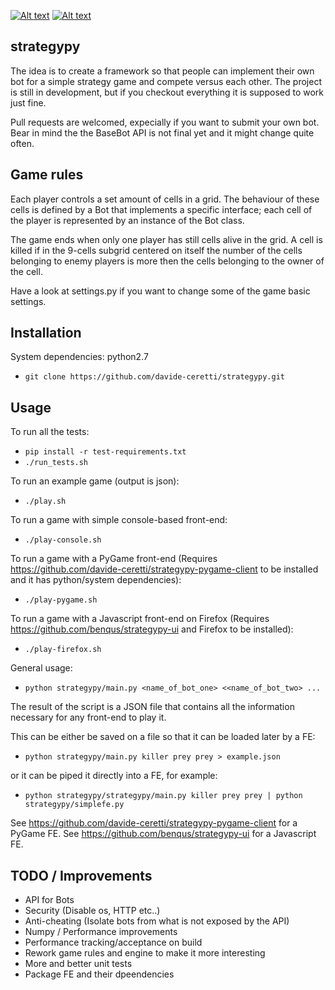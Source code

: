 [![Alt text](https://api.travis-ci.org/davide-ceretti/strategypy.svg?branch=master)](https://travis-ci.org/davide-ceretti/strategypy)
[![Alt text](http://coveralls.io/repos/davide-ceretti/strategypy/badge.png?branch=master)](https://coveralls.io/r/davide-ceretti/strategypy)

strategypy
----------

The idea is to create a framework so that people can implement their own bot for a simple strategy game and compete versus each other. The project is still in development, but if you checkout everything it is supposed to work just fine.

Pull requests are welcomed, expecially if you want to submit your own bot. Bear in mind the the BaseBot API is not final yet and it might change quite often.

Game rules
----------

Each player controls a set amount of cells in a grid. The behaviour of these cells is defined by a Bot that implements a specific interface; each cell of the player is represented by an instance of the Bot class.

The game ends when only one player has still cells alive in the grid.
A cell is killed if in the 9-cells subgrid centered on itself the number of the cells belonging to enemy players is more then the cells belonging to the owner of the cell.

Have a look at settings.py if you want to change some of the game basic settings.

Installation
------------

System dependencies: python2.7

* ```git clone https://github.com/davide-ceretti/strategypy.git```

Usage
-----

To run all the tests:
* ```pip install -r test-requirements.txt```
* ```./run_tests.sh```

To run an example game (output is json):
* ```./play.sh```

To run a game with simple console-based front-end:
* ```./play-console.sh```

To run a game with a PyGame front-end (Requires https://github.com/davide-ceretti/strategypy-pygame-client to be installed and it has python/system dependencies):
* ```./play-pygame.sh```

To run a game with a Javascript front-end on Firefox (Requires https://github.com/benqus/strategypy-ui and Firefox to be installed):
* ```./play-firefox.sh```


General usage:
* ```python strategypy/main.py <name_of_bot_one> <<name_of_bot_two> ...```

The result of the script is a JSON file that contains all the information necessary for any front-end to play it.

This can be either be saved on a file so that it can be loaded later by a FE:
* ```python strategypy/main.py killer prey prey > example.json```

or it can be piped it directly into a FE, for example:
* ```python strategypy/strategypy/main.py killer prey prey | python strategypy/simplefe.py```

See https://github.com/davide-ceretti/strategypy-pygame-client for a PyGame FE.
See https://github.com/benqus/strategypy-ui for a Javascript FE.


TODO / Improvements
-------------------

* API for Bots
* Security (Disable os, HTTP etc..)
* Anti-cheating (Isolate bots from what is not exposed by the API)
* Numpy / Performance improvements
* Performance tracking/acceptance on build
* Rework game rules and engine to make it more interesting
* More and better unit tests
* Package FE and their dpeendencies
